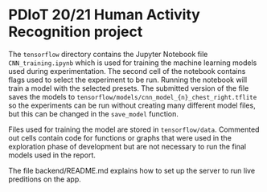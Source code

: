 # PDIoT 20/21 Human Activity Recognition project

The `tensorflow` directory contains the Jupyter Notebook file `CNN_training.ipynb` which is used for training the machine learning models used during experimentation. 
The second cell of the notebook contains flags used to select the experiment to be run. Running the notebook will train a model with the selected presets. The submitted version of the file saves the models to `tensorflow/models/cnn_model_{n}_chest_right.tflite` so the experiments can be run without creating many different model files, but this can be changed in the `save_model` function.

Files used for training the model are stored in `tensorflow/data`.
Commented out cells contain code for functions or graphs that were used in the exploration phase of development but are not necessary to run the final models used in the report.


The file backend/README.md explains how to set up the server to run live preditions on the app. 
